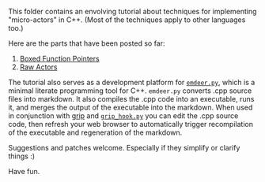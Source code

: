 This folder contains an envolving tutorial about techniques for
implementing "micro-actors" in C++. (Most of the techniques apply
to other languages too.)

Here are the parts that have been posted so far:

1. [Boxed Function Pointers](01-boxed-function-pointers.cpp.md)
2. [Raw Actors](02-raw-actors.cpp.md)

The tutorial also serves as a development platform for [`emdeer.py`](emdeer.py), which is a
minimal literate programming tool for C++. `emdeer.py` converts .cpp source files
into markdown. It also compiles the .cpp code into an executable, runs it, and
merges the output of the executable into the markdown.  When used in conjunction
with [grip](https://github.com/joeyespo/grip) and [`grip_hook.py`](grip_hook.py)
you can edit the .cpp source code, then refresh your web browser to
automatically trigger recompilation of the executable and regeneration of the markdown.

Suggestions and patches welcome. Especially if they simplify or clarify things :)

Have fun.
